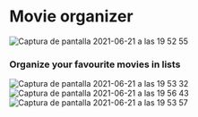 # Movie organizer
![Captura de pantalla 2021-06-21 a las 19 52 55](https://user-images.githubusercontent.com/68306689/122806443-9b8f0400-d2ca-11eb-9b35-59eec0a6007b.png)

### Organize your favourite movies in lists
![Captura de pantalla 2021-06-21 a las 19 53 32](https://user-images.githubusercontent.com/68306689/122806479-a8abf300-d2ca-11eb-86e1-d8e7258f5152.png)
![Captura de pantalla 2021-06-21 a las 19 56 43](https://user-images.githubusercontent.com/68306689/122806623-da24be80-d2ca-11eb-9e2d-6fb36e637149.png)
![Captura de pantalla 2021-06-21 a las 19 53 57](https://user-images.githubusercontent.com/68306689/122806487-ab0e4d00-d2ca-11eb-86b6-9b6f67c7db8e.png)
